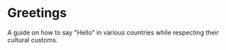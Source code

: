 # Greetings
A guide on how to say "Hello" in various countries while respecting their cultural customs.

